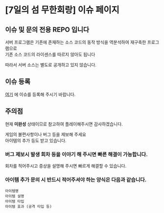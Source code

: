 # [7일의 섬 무한회랑] 이슈 페이지
## 이슈 및 문의 전용 REPO 입니다
서버 프로그램은 기존에 존재하는 소스 코드의 동작 방식을 역분석하여 재구축한 프로그램으로<br>
기존 소스 코드의 라이센스를 따르지 않아도 됩니다<br>

따라서 서버 소스는 별도로 공개하고 있지 않습니다.

## 이슈 등록
[여기](https://github.com/MogsFriend/MoebiusCloister-ProjectBR-Issues/issues) 에 이슈를 등록해 주시기 바랍니다.

## 주의점
현재 **미완성** 상태이므로 참고하여 플레이해주시면 감사하겠습니다.

게임의 불편사항이나 버그 등을 제보해 주세요<br>
아이템의 추가 등도 받고 있습니다.

### 버그 제보시 발생 회차 등을 이야기 해 주시면 빠른 해결이 가능합니다.
회차를 적어주시고 증상을 설명해 주시면 빠르게 해결할 수 있습니다.

### 아이템 추가 문의 시 반드시 적어주셔야 하는 양식은 다음과 같습니다.
```
아이템명
아이템 설명
아이템 타입
아이템 효과 (공격 타입 등)
```
